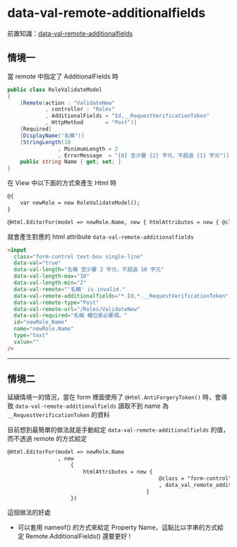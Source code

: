 # data-val-remote-additionalfields

前置知識：[data-val-remote-additionalfields](../../../../../FrontEnd/JavaScript%20Library/jQuery%20Validate%20Unobtrusive/data-val-remote-additionalfields.md)

## 情境一

當 remote 中指定了 AdditionalFields 時

```csharp
public class RoleValidateModel
{
    [Remote(action : "ValidateNew"
            , controller : "Roles"
            , AdditionalFields = "Id,__RequestVerificationToken"
            , HttpMethod       = "Post")]
    [Required]
    [DisplayName("名稱")]
    [StringLength(10
                , MinimumLength = 2
                , ErrorMessage  = "{0} 至少要 {2} 字元，不超過 {1} 字元")]
    public string Name { get; set; }
}
```
在 View 中以下面的方式來產生 Html 時

```html
@{
    var newRole = new RoleValidateModel();
}

@Html.EditorFor(model => newRole.Name, new { htmlAttributes = new { @class = "form-control" } })
```

就會產生對應的 html attribute `data-val-remote-additionalfields`

```html
<input
  class="form-control text-box single-line"
  data-val="true"
  data-val-length="名稱 至少要 2 字元，不超過 10 字元"
  data-val-length-max="10"
  data-val-length-min="2"
  data-val-remote="'名稱' is invalid."
  data-val-remote-additionalfields="*.Id,*.__RequestVerificationToken"
  data-val-remote-type="Post"
  data-val-remote-url="/Roles/ValidateNew"
  data-val-required="名稱 欄位是必要項。"
  id="newRole_Name"
  name="newRole.Name"
  type="text"
  value=""
/>
```

---

## 情境二

延續情境一的情況，當在 form 裡面使用了 `@Html.AntiForgeryToken()` 時，會導致 `data-val-remote-additionalfields` 讀取不到 name 為 `__RequestVerificationToken` 的資料

目前想到最簡單的做法就是手動給定 `data-val-remote-additionalfields` 的值，而不透過 remote 的方式給定

```html
@Html.EditorFor(model => newRole.Name
                , new
                    {
                        htmlAttributes = new { 
                                                @class = "form-control"
                                                , data_val_remote_additionalfields = $"*.{nameof(RoleValidateModel.Id)},__RequestVerificationToken" 
                                            }
                    })
```

這個做法的好處

- 可以套用 nameof() 的方式來給定 Property Name，這點比以字串的方式給定 Remote.AdditionalFields() 還要更好 !